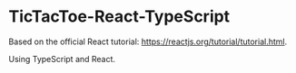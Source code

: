 # TicTacToe-React-TypeScript
Based on the official React tutorial: https://reactjs.org/tutorial/tutorial.html.

Using TypeScript and React.
